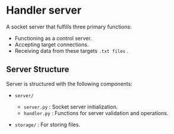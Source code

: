 # Handler server

A socket server that fulfills three primary functions:
- Functioning as a control server.
- Accepting target connections.
- Receiving data from these targets `.txt files` .

## Server Structure

Server is structured with the following components:

- `server/`
  - `server.py`  :  Socket server initialization.
  - `handler.py` :  Functions for server validation and operations.

- `storage/` : For storing files.